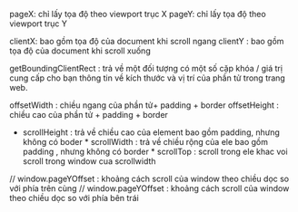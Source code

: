 pageX: chỉ lấy tọa độ theo viewport trục X
pageY:  chỉ lấy tọa độ theo viewport trục Y


clientX: bao gồm tọa độ của document khi scroll ngang
clientY :  bao gồm tọa độ của document khi scroll xuống


getBoundingClientRect : trả về một đối tượng có một số cặp khóa / giá trị cung cấp cho bạn thông tin về kích thước và vị trí của phần tử trong trang web.


offsetWidth : chiều ngang của phần tử+ padding + border 
offsetHeight : chiều cao của phần tử + padding + border


   * scrollHeight : trả về chiều cao của element bao gồm padding, nhưng không có boder
    * scrollWidth : trả về chiều rộng của ele bao gồm padding , nhưng không có border
    * scrollTop : scroll trong ele khac voi scroll trong window cua scrollwidth
    

// window.pageYOffset : khoảng cách scroll của window theo chiều dọc so với phía trên cùng
      // window.pageYOffset : khoảng cách scroll của window theo chiều dọc so với phía bên trái